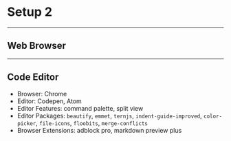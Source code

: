 # Setup 2

---

## Web Browser

---

## Code Editor

* Browser: Chrome
* Editor: Codepen, Atom
* Editor Features: command palette, split view
* Editor Packages: `beautify`, `emmet`, `ternjs`, `indent-guide-improved`, `color-picker`, `file-icons`, `floobits`, `merge-conflicts`
* Browser Extensions: adblock pro, markdown preview plus
